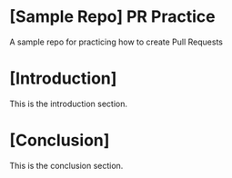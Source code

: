# [Sample Repo] PR Practice
A sample repo for practicing how to create Pull Requests

# [Introduction] 
This is the introduction section.

# [Conclusion]
This is the conclusion section.